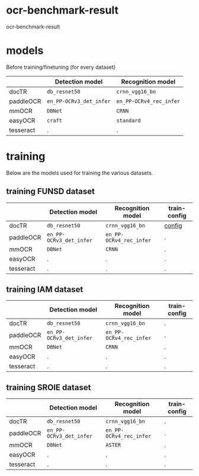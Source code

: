 # ocr-benchmark-result
ocr-benchmark-result
# models
Before training/finetuning (for every dataset)

| | Detection model | Recognition model |
| --- | --- | --- |
| docTR | `db_resnet50` | `crnn_vgg16_bn` |
| paddleOCR | `en_PP-OCRv3_det_infer` | `en_PP-OCRv4_rec_infer` |
| mmOCR | `DBNet` | `CRNN` |
| easyOCR | `craft` | `standard` |
| tesseract | . | . |

# training
Below are the models used for training the various datasets.
## training FUNSD dataset
| | Detection model | Recognition model | train-config |
| --- | --- | --- | --- |
| docTR | `db_resnet50` | `crnn_vgg16_bn` | [config](/docs/funsd_training/docTR_training.md) |
| paddleOCR | `en_PP-OCRv3_det_infer` | `en_PP-OCRv4_rec_infer` | . |
| mmOCR | `DBNet` | `CRNN` | . |
| easyOCR | . | . | . |
| tesseract | . | . | . |

## training IAM dataset
| | Detection model | Recognition model | train-config |
| --- | --- | --- | --- |
| docTR | `db_resnet50` | `crnn_vgg16_bn` | . |
| paddleOCR | `en_PP-OCRv3_det_infer` | `en_PP-OCRv4_rec_infer` | . |
| mmOCR | `DBNet` | `CRNN` | . |
| easyOCR | . | . | . |
| tesseract | . | . | . |

## training SROIE dataset
| | Detection model | Recognition model | train-config |
| --- | --- | --- | --- |
| docTR | `db_resnet50` | `crnn_vgg16_bn` | . |
| paddleOCR | `en_PP-OCRv3_det_infer` | `en_PP-OCRv4_rec_infer` | . |
| mmOCR | `DBNet` | `ASTER` | . |
| easyOCR | . | . | . |
| tesseract | . | . | . |